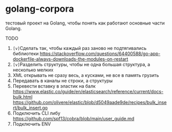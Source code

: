 # golang-corpora
тестовый проект на Golang, чтобы понять как работают основные части Golang.


TODO 
1. `[v]`Сделать так, чтобы каждый раз заново не подтягивались библиотеки https://stackoverflow.com/questions/64400588/go-app-dockerfile-always-downloads-the-modules-on-restart
2. `[v]`Разделить структуры, чтобы не одна большая структура, а несколько мелких
3. XML открывать не сразу весь, а кусками, не все в память грузить
4. Передавать в каналы не строки, а структуры
5. Перевести вставку в эластик на балк https://www.elastic.co/guide/en/elasticsearch/reference/current/docs-bulk.html https://github.com/olivere/elastic/blob/d5049aade9de/recipes/bulk_insert/bulk_insert.go
6. Подключить CLI либу https://github.com/spf13/cobra/blob/main/user_guide.md
7. Подключить ENV 